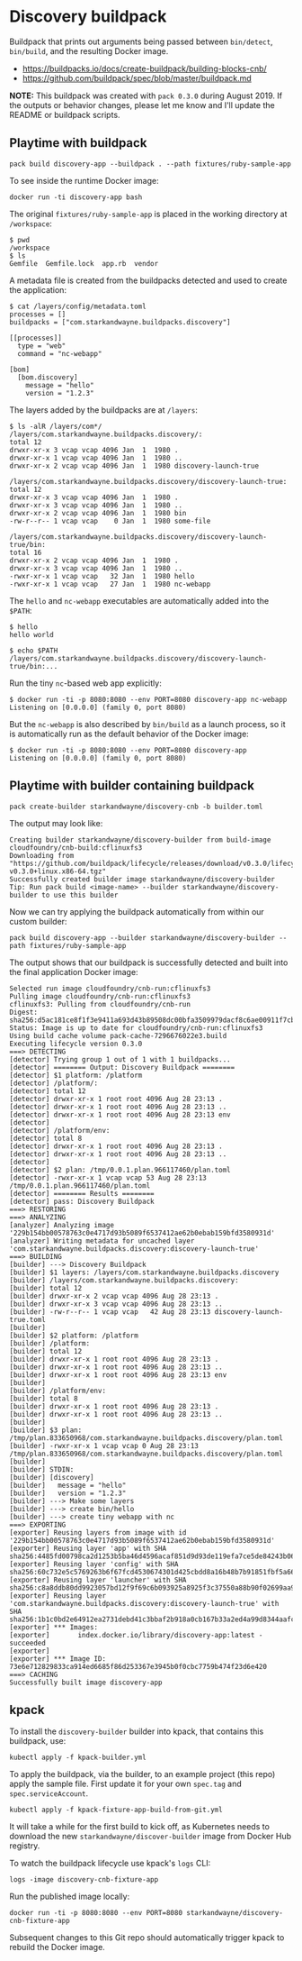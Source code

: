 # Discovery buildpack

Buildpack that prints out arguments being passed between `bin/detect`, `bin/build`, and the resulting Docker image.

* https://buildpacks.io/docs/create-buildpack/building-blocks-cnb/
* https://github.com/buildpack/spec/blob/master/buildpack.md

**NOTE:** This buildpack was created with `pack 0.3.0` during August 2019. If the outputs or behavior changes, please let me know and I'll update the README or buildpack scripts.

## Playtime with buildpack

```plain
pack build discovery-app --buildpack . --path fixtures/ruby-sample-app
```

To see inside the runtime Docker image:

```plain
docker run -ti discovery-app bash
```

The original `fixtures/ruby-sample-app` is placed in the working directory at `/workspace`:

```plain
$ pwd
/workspace
$ ls
Gemfile  Gemfile.lock  app.rb  vendor
```

A metadata file is created from the buildpacks detected and used to create the application:

```plain
$ cat /layers/config/metadata.toml
processes = []
buildpacks = ["com.starkandwayne.buildpacks.discovery"]

[[processes]]
  type = "web"
  command = "nc-webapp"

[bom]
  [bom.discovery]
    message = "hello"
    version = "1.2.3"
```

The layers added by the buildpacks are at `/layers`:

```plain
$ ls -alR /layers/com*/
/layers/com.starkandwayne.buildpacks.discovery/:
total 12
drwxr-xr-x 3 vcap vcap 4096 Jan  1  1980 .
drwxr-xr-x 1 vcap vcap 4096 Jan  1  1980 ..
drwxr-xr-x 2 vcap vcap 4096 Jan  1  1980 discovery-launch-true

/layers/com.starkandwayne.buildpacks.discovery/discovery-launch-true:
total 12
drwxr-xr-x 3 vcap vcap 4096 Jan  1  1980 .
drwxr-xr-x 3 vcap vcap 4096 Jan  1  1980 ..
drwxr-xr-x 2 vcap vcap 4096 Jan  1  1980 bin
-rw-r--r-- 1 vcap vcap    0 Jan  1  1980 some-file

/layers/com.starkandwayne.buildpacks.discovery/discovery-launch-true/bin:
total 16
drwxr-xr-x 2 vcap vcap 4096 Jan  1  1980 .
drwxr-xr-x 3 vcap vcap 4096 Jan  1  1980 ..
-rwxr-xr-x 1 vcap vcap   32 Jan  1  1980 hello
-rwxr-xr-x 1 vcap vcap   27 Jan  1  1980 nc-webapp
```

The `hello` and `nc-webapp` executables are automatically added into the `$PATH`:

```plain
$ hello
hello world

$ echo $PATH
/layers/com.starkandwayne.buildpacks.discovery/discovery-launch-true/bin:...
```

Run the tiny `nc`-based web app explicitly:

```plain
$ docker run -ti -p 8080:8080 --env PORT=8080 discovery-app nc-webapp
Listening on [0.0.0.0] (family 0, port 8080)
```

But the `nc-webapp` is also described by `bin/build` as a launch process, so it is automatically run as the default behavior of the Docker image:

```plain
$ docker run -ti -p 8080:8080 --env PORT=8080 discovery-app
Listening on [0.0.0.0] (family 0, port 8080)
```

## Playtime with builder containing buildpack

```plain
pack create-builder starkandwayne/discovery-cnb -b builder.toml
```

The output may look like:

```plain
Creating builder starkandwayne/discovery-builder from build-image cloudfoundry/cnb-build:cflinuxfs3
Downloading from "https://github.com/buildpack/lifecycle/releases/download/v0.3.0/lifecycle-v0.3.0+linux.x86-64.tgz"
Successfully created builder image starkandwayne/discovery-builder
Tip: Run pack build <image-name> --builder starkandwayne/discovery-builder to use this builder
```

Now we can try applying the buildpack automatically from within our custom builder:

```plain
pack build discovery-app --builder starkandwayne/discovery-builder --path fixtures/ruby-sample-app
```

The output shows that our buildpack is successfully detected and built into the final application Docker image:

```plain
Selected run image cloudfoundry/cnb-run:cflinuxfs3
Pulling image cloudfoundry/cnb-run:cflinuxfs3
cflinuxfs3: Pulling from cloudfoundry/cnb-run
Digest: sha256:d5ac181ce8f1f3e9411a693d43b89508dc00bfa3509979dacf8c6ae00911f7cb
Status: Image is up to date for cloudfoundry/cnb-run:cflinuxfs3
Using build cache volume pack-cache-7296676022e3.build
Executing lifecycle version 0.3.0
===> DETECTING
[detector] Trying group 1 out of 1 with 1 buildpacks...
[detector] ======== Output: Discovery Buildpack ========
[detector] $1 platform: /platform
[detector] /platform/:
[detector] total 12
[detector] drwxr-xr-x 1 root root 4096 Aug 28 23:13 .
[detector] drwxr-xr-x 1 root root 4096 Aug 28 23:13 ..
[detector] drwxr-xr-x 1 root root 4096 Aug 28 23:13 env
[detector]
[detector] /platform/env:
[detector] total 8
[detector] drwxr-xr-x 1 root root 4096 Aug 28 23:13 .
[detector] drwxr-xr-x 1 root root 4096 Aug 28 23:13 ..
[detector]
[detector] $2 plan: /tmp/0.0.1.plan.966117460/plan.toml
[detector] -rwxr-xr-x 1 vcap vcap 53 Aug 28 23:13 /tmp/0.0.1.plan.966117460/plan.toml
[detector] ======== Results ========
[detector] pass: Discovery Buildpack
===> RESTORING
===> ANALYZING
[analyzer] Analyzing image '229b154bb00578763c0e4717d93b5089f6537412ae62b0ebab159bfd3580931d'
[analyzer] Writing metadata for uncached layer 'com.starkandwayne.buildpacks.discovery:discovery-launch-true'
===> BUILDING
[builder] ---> Discovery Buildpack
[builder] $1 layers: /layers/com.starkandwayne.buildpacks.discovery
[builder] /layers/com.starkandwayne.buildpacks.discovery:
[builder] total 12
[builder] drwxr-xr-x 2 vcap vcap 4096 Aug 28 23:13 .
[builder] drwxr-xr-x 3 vcap vcap 4096 Aug 28 23:13 ..
[builder] -rw-r--r-- 1 vcap vcap   42 Aug 28 23:13 discovery-launch-true.toml
[builder]
[builder] $2 platform: /platform
[builder] /platform:
[builder] total 12
[builder] drwxr-xr-x 1 root root 4096 Aug 28 23:13 .
[builder] drwxr-xr-x 1 root root 4096 Aug 28 23:13 ..
[builder] drwxr-xr-x 1 root root 4096 Aug 28 23:13 env
[builder]
[builder] /platform/env:
[builder] total 8
[builder] drwxr-xr-x 1 root root 4096 Aug 28 23:13 .
[builder] drwxr-xr-x 1 root root 4096 Aug 28 23:13 ..
[builder]
[builder] $3 plan: /tmp/plan.833650968/com.starkandwayne.buildpacks.discovery/plan.toml
[builder] -rwxr-xr-x 1 vcap vcap 0 Aug 28 23:13 /tmp/plan.833650968/com.starkandwayne.buildpacks.discovery/plan.toml
[builder]
[builder] STDIN:
[builder] [discovery]
[builder]   message = "hello"
[builder]   version = "1.2.3"
[builder] ---> Make some layers
[builder] ---> create bin/hello
[builder] ---> create tiny webapp with nc
===> EXPORTING
[exporter] Reusing layers from image with id '229b154bb00578763c0e4717d93b5089f6537412ae62b0ebab159bfd3580931d'
[exporter] Reusing layer 'app' with SHA sha256:4485fd00798ca2d1253b5ba46d4596acaf851d9d93de119efa7ce5de84243b06
[exporter] Reusing layer 'config' with SHA sha256:60c732e5c5769263b6f67fcd4530674301d425cbdd8a16b48b7b91851fbf5a66
[exporter] Reusing layer 'launcher' with SHA sha256:c8a8ddb80dd9923057bd12f9f69c6b093925a8925f3c37550a88b90f02699aa9
[exporter] Reusing layer 'com.starkandwayne.buildpacks.discovery:discovery-launch-true' with SHA sha256:1b1c0bd2e64912ea2731debd41c3bbaf2b918a0cb167b33a2ed4a99d8344aafc
[exporter] *** Images:
[exporter]       index.docker.io/library/discovery-app:latest - succeeded
[exporter]
[exporter] *** Image ID: 73e6e712829833ca914ed6685f86d253367e3945b0f0cbc7759b474f23d6e420
===> CACHING
Successfully built image discovery-app
```

## kpack

To install the `discovery-builder` builder into kpack, that contains this buildpack, use:

```plain
kubectl apply -f kpack-builder.yml
```

To apply the buildpack, via the builder, to an example project (this repo) apply the sample file. First update it for your own `spec.tag` and `spec.serviceAccount`.

```plain
kubectl apply -f kpack-fixture-app-build-from-git.yml
```

It will take a while for the first build to kick off, as Kubernetes needs to download the new `starkandwayne/discover-builder` image from Docker Hub registry.

To watch the buildpack lifecycle use kpack's `logs` CLI:

```plain
logs -image discovery-cnb-fixture-app
```

Run the published image locally:

```plain
docker run -ti -p 8080:8080 --env PORT=8080 starkandwayne/discovery-cnb-fixture-app
```

Subsequent changes to this Git repo should automatically trigger kpack to rebuild the Docker image.

